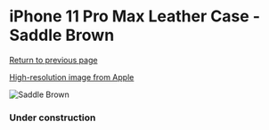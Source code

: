 # iPhone 11 Pro Max Leather Case - Saddle Brown

[Return to previous page](/iphone_11)

[High-resolution image from Apple](https://store.storeimages.cdn-apple.com/8756/as-images.apple.com/is/MX0D2?wid=4500&hei=4500&fmt=png)

<div style="width: 384px"><img src="/everypreview/MX0D2.png" alt="Saddle Brown"></div>

### Under construction
